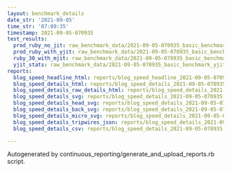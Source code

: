 ```yaml
---
layout: benchmark_details
date_str: '2021-09-05'
time_str: '07:09:35'
timestamp: 2021-09-05-070935
test_results:
  prod_ruby_no_jit: raw_benchmark_data/2021-09-05-070935_basic_benchmark_prod_ruby_no_jit.json
  prod_ruby_with_yjit: raw_benchmark_data/2021-09-05-070935_basic_benchmark_prod_ruby_with_yjit.json
  ruby_30_with_mjit: raw_benchmark_data/2021-09-05-070935_basic_benchmark_ruby_30_with_mjit.json
  yjit_stats: raw_benchmark_data/2021-09-05-070935_basic_benchmark_yjit_stats.json
reports:
  blog_speed_headline_html: reports/blog_speed_headline_2021-09-05-070935.html
  blog_speed_details_html: reports/blog_speed_details_2021-09-05-070935.html
  blog_speed_details_raw_details_html: reports/blog_speed_details_2021-09-05-070935.raw_details.html
  blog_speed_details_svg: reports/blog_speed_details_2021-09-05-070935.svg
  blog_speed_details_head_svg: reports/blog_speed_details_2021-09-05-070935.head.svg
  blog_speed_details_back_svg: reports/blog_speed_details_2021-09-05-070935.back.svg
  blog_speed_details_micro_svg: reports/blog_speed_details_2021-09-05-070935.micro.svg
  blog_speed_details_tripwires_json: reports/blog_speed_details_2021-09-05-070935.tripwires.json
  blog_speed_details_csv: reports/blog_speed_details_2021-09-05-070935.csv

---
```

Autogenerated by continuous_reporting/generate_and_upload_reports.rb script.
